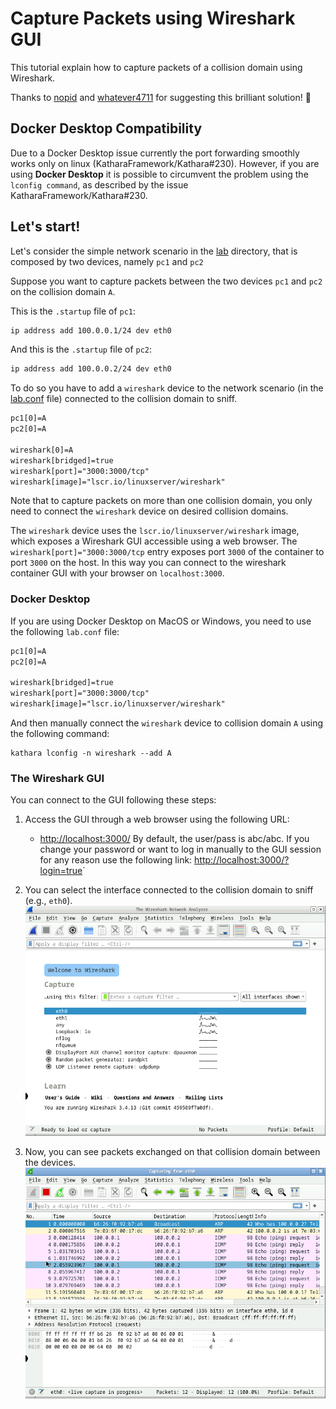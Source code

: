 # Capture Packets using Wireshark GUI

This tutorial explain how to capture packets of a collision domain using Wireshark.

Thanks to [nopid](https://github.com/nopid) and [whatever4711](https://github.com/whatever4711) for suggesting this brilliant solution! :rocket:

## Docker Desktop Compatibility
Due to a Docker Desktop issue currently the port forwarding smoothly works only on linux (KatharaFramework/Kathara#230). 
However, if you are using **Docker Desktop** it is possible to circumvent the problem using the `lconfig command`,
as described by the issue KatharaFramework/Kathara#230.


## Let's start!
Let's consider the simple network scenario in the [lab](lab) directory, that is composed by two devices, namely 
`pc1` and `pc2`

Suppose you want to capture packets between the two devices `pc1` and `pc2` on the collision domain `A`.

This is the `.startup` file of `pc1`:
```bash
ip address add 100.0.0.1/24 dev eth0
```
And this is the `.startup` file of `pc2`:
```bash
ip address add 100.0.0.2/24 dev eth0
```
To do so you have to add a `wireshark` device to the network scenario (in the [lab.conf](lab/lab.conf) file) 
connected to the collision domain to sniff.

```txt
pc1[0]=A
pc2[0]=A

wireshark[0]=A
wireshark[bridged]=true
wireshark[port]="3000:3000/tcp"
wireshark[image]="lscr.io/linuxserver/wireshark"
```

Note that to capture packets on more than one collision domain, you only need to connect the `wireshark` device on desired collision domains. 

The `wireshark` device uses the `lscr.io/linuxserver/wireshark` image, which exposes a Wireshark GUI accessible using 
a web browser.
The `wireshark[port]="3000:3000/tcp` entry exposes port `3000` of the container to port `3000` on the host. 
In this way you can connect to the wireshark container GUI with your browser on `localhost:3000`.


### Docker Desktop 
If you are using Docker Desktop on MacOS or Windows, you need to use the following `lab.conf` file:
```txt
pc1[0]=A
pc2[0]=A

wireshark[bridged]=true
wireshark[port]="3000:3000/tcp"
wireshark[image]="lscr.io/linuxserver/wireshark"
```
And then manually connect the `wireshark` device to collision domain `A` using the following command: 
```shell
kathara lconfig -n wireshark --add A
```

### The Wireshark GUI
You can connect to the GUI following these steps:

1. Access the GUI through a web browser using the following URL:
   - [http://localhost:3000/](http://localhost:3000/)
   By default, the user/pass is abc/abc. If you change your password or want to log in manually to the GUI session for 
   any reason use the following link: [http://localhost:3000/?login=true](http://localhost:3000/?login=true)`

2. You can select the interface connected to the collision domain to sniff (e.g., `eth0`).
   ![Wireshark Interfaces](images/wireshark-tutorial-1.png)

3. Now, you can see packets exchanged on that collision domain between the devices.
   ![Wireshark Packets](images/wireshark-tutorial-2.png)

